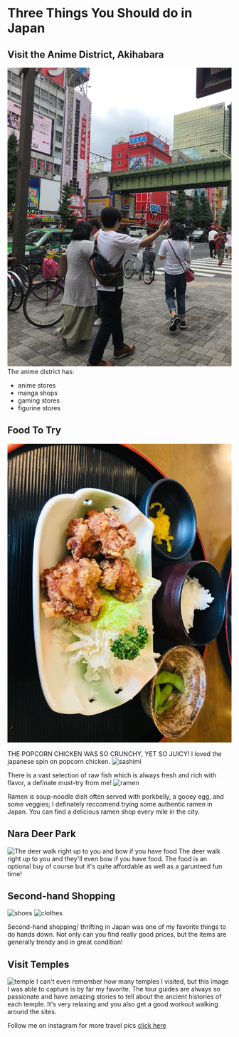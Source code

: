 # Three Things You Should do in Japan

## Visit the Anime District, Akihabara
![The anime district had so many figurine stores](https://raw.githubusercontent.com/AnnNguyen04/Camera-Roll-Dump-/main/anime%20district%20japan.jpeg)
The anime district has:
* anime stores
* manga shops
* gaming stores
* figurine stores 

## Food To Try
![The popcorn chicken was so crunchy! YUMMMM](https://github.com/AnnNguyen04/Camera-Roll-Dump-/blob/main/popcorn%20chicken%20meal%20japan.jpeg?raw=true) 

THE POPCORN CHICKEN WAS SO CRUNCHY, YET SO JUICY! I loved the japanese spin on popcorn chicken. 
![sashimi](https://github.com/AnnNguyen04/Things-to-do-When-Visiting-Japan/blob/main/sashimi.JPG) 

There is a vast selection of raw fish which is always fresh and rich with flavor, a definate must-try from me!
![ramen](https://github.com/AnnNguyen04/Things-to-do-When-Visiting-Japan/blob/main/ramen%20japan.JPG) 

Ramen is soup-noodle dish often served with porkbelly, a gooey egg, and some veggies; I definately reccomend trying some authentic ramen in Japan. You can find a delicious ramen shop every mile in the city. 

## Nara Deer Park
![The deer walk right up to you and bow if you have food](https://github.com/AnnNguyen04/Camera-Roll-Dump-/blob/main/nara%20deer%20park%20japan.JPG?raw=true) 
The deer walk right up to you and they'll even bow if you have food. The food is an optional buy of course but it's quite affordable as well as a garunteed fun time!

## Second-hand Shopping
![shoes](https://github.com/AnnNguyen04/Things-to-do-When-Visiting-Japan/blob/main/second-hand%20store%20japan.JPG)
![clothes](https://github.com/AnnNguyen04/Things-to-do-When-Visiting-Japan/blob/main/thrifting%20japan.JPG) 

Second-hand shopping/ thrifting in Japan was one of my favorite things to do hands down. Not only can you find really good prices, but the items are generally trendy and in great condition! 

## Visit Temples
![temple](https://github.com/AnnNguyen04/Things-to-do-When-Visiting-Japan/blob/main/temple%20japan.JPG) 
I can't even remember how many temples I visited, but this image I was able to capture is by far my favorite. The tour guides are always so passionate and have amazing stories to tell about the ancient histories of each temple. It's very relaxing and you also get a good workout walking around the sites. 

Follow me on instagram for more travel pics [click here](https://www.instagram.com/annie.nnguyen/?r=nametag)  
